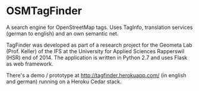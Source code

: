 # OSMTagFinder

A search engine for OpenStreetMap tags. Uses TagInfo, translation services (german to english) and an own semantic net.

TagFinder was developed as part of a research project for the Geometa Lab (Prof. Keller) of the IFS 
at the University for Applied Sciences Rapperswil (HSR) end of 2014. 
The application is written in Python 2.7 and uses Flask as web framework. 

There's a demo / prototype at http://tagfinder.herokuapp.com/ (in english and german) running on a Heroku Cedar stack.

